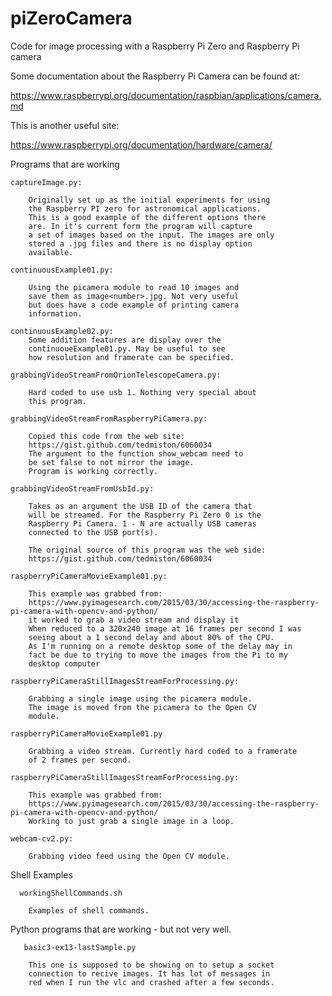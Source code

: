 # piZeroCamera
Code for image processing with a Raspberry Pi Zero and Raspberry Pi camera

Some documentation about the Raspberry Pi Camera can be found at:

https://www.raspberrypi.org/documentation/raspbian/applications/camera.md

This is another useful site:

https://www.raspberrypi.org/documentation/hardware/camera/

Programs that are working

	captureImage.py:
	
		Originally set up as the initial experiments for using
		the Raspberry PI zero for astronomical applications.
		This is a good example of the different options there
		are. In it's current form the program will capture
		a set of images based on the input. The images are only
		stored a .jpg files and there is no display option
		available.

	continuousExample01.py:
	
		Using the picamera module to read 10 images and
		save them as image<number>.jpg. Not very useful
		but does have a code example of printing camera
		information.

	continuousExample02.py:
		Some addition features are display over the
		continuoueExample01.py. May be useful to see
		how resolution and framerate can be specified.

	grabbingVideoStreamFromOrionTelescopeCamera.py:

		Hard coded to use usb 1. Nothing very special about
		this program.

	grabbingVideoStreamFromRaspberryPiCamera.py:

		Copied this code from the web site:
		https://gist.github.com/tedmiston/6060034
		The argument to the function show_webcam need to
		be set false to not mirror the image.
		Program is working correctly.

	grabbingVideoStreamFromUsbId.py:

		Takes as an argument the USB ID of the camera that
		will be streamed. For the Raspberry Pi Zero 0 is the
		Raspberry Pi Camera. 1 - N are actually USB cameras
		connected to the USB port(s).

		The original source of this program was the web side:
		https://gist.github.com/tedmiston/6060034

	raspberryPiCameraMovieExample01.py:

		This example was grabbed from:
		https://www.pyimagesearch.com/2015/03/30/accessing-the-raspberry-pi-camera-with-opencv-and-python/
		it worked to grab a video stream and display it
		When reduced to a 320x240 image at 16 frames per second I was
		seeing about a 1 second delay and about 80% of the CPU.
		As I'm running on a remote desktop some of the delay may in
		fact be due to trying to move the images from the Pi to my
		desktop computer
	
	raspberryPiCameraStillImagesStreamForProcessing.py:
	
		Grabbing a single image using the picamera module.
		The image is moved from the picamera to the Open CV
		module.

	raspberryPiCameraMovieExample01.py
	
		Grabbing a video stream. Currently hard coded to a framerate
		of 2 frames per second.

	raspberryPiCameraStillImagesStreamForProcessing.py:

		This example was grabbed from:
		https://www.pyimagesearch.com/2015/03/30/accessing-the-raspberry-pi-camera-with-opencv-and-python/
		Working to just grab a single image in a loop.
		
	webcam-cv2.py:
	
		Grabbing video feed using the Open CV module.

Shell Examples

      workingShellCommands.sh

		Examples of shell commands.

Python programs that are working - but not very well.

       basic3-ex13-lastSample.py
       
		This one is supposed to be showing on to setup a socket
		connection to recive images. It has lot of messages in
		red when I run the vlc and crashed after a few seconds.

	